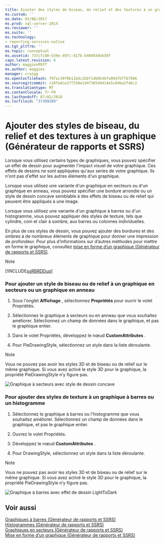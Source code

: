 ```yaml
---
title: Ajouter des styles de biseau, du relief et des textures à un graphique (Générateur de rapports et SSRS) | Microsoft Docs
ms.custom: ''
ms.date: 03/06/2017
ms.prod: sql-server-2014
ms.reviewer: ''
ms.suite: ''
ms.technology:
- reporting-services-native
ms.tgt_pltfrm: ''
ms.topic: conceptual
ms.assetid: 737cfc80-b39e-497c-817b-b46693deb58f
caps.latest.revision: 6
author: maggiesMSFT
ms.author: maggies
manager: craigg
ms.openlocfilehash: f9fac39f0b11bdc2bbf14b054bfe8947bf767906
ms.sourcegitcommit: c18fadce27f330e1d4f36549414e5c84ba2f46c2
ms.translationtype: MT
ms.contentlocale: fr-FR
ms.lasthandoff: 07/02/2018
ms.locfileid: "37309289"
---
```

# <a name="add-bevel-emboss-and-texture-styles-to-a-chart-report-builder-and-ssrs"></a>Ajouter des styles de biseau, du relief et des textures à un graphique (Générateur de rapports et SSRS)
  Lorsque vous utilisez certains types de graphiques, vous pouvez spécifier un effet de dessin pour augmenter l'impact visuel de votre graphique. Ces effets de dessins ne sont appliquées qu'aux series de votre graphique. Ils n'ont pas d'effet sur les autres éléments d'un graphique.  
  
 Lorsque vous utilisez une variante d'un graphique en secteurs ou d'un graphique en anneau, vous pouvez spécifier une bordure arrondie ou un style de dessin concave semblable à des effets de biseau ou de relief qui peuvent être appliqués à une image.  
  
 Lorsque vous utilisez une variante d'un graphique à barres ou d'un histogramme, vous pouvez appliquer des styles de texture, tels que cylindre, coin et clair à sombre, aux barres ou colonnes individuelles.  
  
 En plus de ces styles de dessin, vous pouvez ajouter des bordures et des ombres à de nombreux éléments de graphique pour donner une impression de profondeur. Pour plus d’informations sur d’autres méthodes pour mettre en forme le graphique, consultez [mise en forme d’un graphique &#40;Générateur de rapports et SSRS&#41;](formatting-a-chart-report-builder-and-ssrs.md).  
  
> [!NOTE]  
>  [!INCLUDE[ssRBRDDup](../../includes/ssrbrddup-md.md)]  
  
### <a name="to-add-bevel-or-emboss-styles-to-a-pie-or-doughnut-chart"></a>Pour ajouter un style de biseau ou de relief à un graphique en secteurs ou un graphique en anneau  
  
1.  Sous l'onglet **Affichage** , sélectionnez **Propriétés** pour ouvrir le volet Propriétés.  
  
2.  Sélectionnez le graphique à secteurs ou en anneau que vous souhaitez améliorer. Sélectionnez un champ de données dans le graphique, et pas le graphique entier.  
  
3.  Dans le volet Propriétés, développez le nœud **CustomAttributes** .  
  
4.  Pour PieDrawingStyle, sélectionnez un style dans la liste déroulante.  
  
> [!NOTE]  
>  Vous ne pouvez pas avoir les styles 3D et de biseau ou de relief sur le même graphique. Si vous avez activé le style 3D pour le graphique, la propriété PieDrawingStyle n’y figure pas.  
  
 ![Graphique à secteurs avec style de dessin concave](../media/rs-piedrawingeffects-concave.gif "Graphique à secteurs avec style de dessin concave")  
  
### <a name="to-add-texture-styles-to-a-bar-or-column-chart"></a>Pour ajouter des styles de texture à un graphique à barres ou un histogramme  
  
1.  Sélectionnez le graphique à barres ou l'histogramme que vous souhaitez améliorer. Sélectionnez un champ de données dans le graphique, et pas le graphique entier.  
  
2.  Ouvrez le volet Propriétés.  
  
3.  Développez le nœud **CustomAttributes** .  
  
4.  Pour DrawingStyle, sélectionnez un style dans la liste déroulante.  
  
> [!NOTE]  
>  Vous ne pouvez pas avoir les styles 3D et de biseau ou de relief sur le même graphique. Si vous avez activé le style 3D pour le graphique, la propriété PieDrawingStyle n’y figure pas.  
  
 ![Graphique à barres avec effet de dessin LightToDark](../media/rs-bardrawingeffects-lighttodark.gif "Graphique à barres avec effet de dessin LightToDark")  
  
## <a name="see-also"></a>Voir aussi  
 [Graphiques à barres &#40;Générateur de rapports et SSRS&#41;](charts-report-builder-and-ssrs.md)   
 [Histogrammes &#40;Générateur de rapports et SSRS&#41;](column-charts-report-builder-and-ssrs.md)   
 [Graphiques en secteurs &#40;Générateur de rapports et SSRS&#41;](pie-charts-report-builder-and-ssrs.md)   
 [Mise en forme d’un graphique &#40;Générateur de rapports et SSRS&#41;](formatting-a-chart-report-builder-and-ssrs.md)  
  
  
